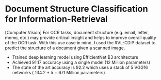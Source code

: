 # Document Structure Classification for Information-Retrieval

[Computer Vision] For OCR tasks, document structure (e.g. email, letter, memo, etc.) may provide critical insight and helps to improve overall quality of the OCR task. With this use case in mind, I used the RVL-CDIP dataset to predict the structure of a document given a scanned image.

- Trained deep learning model using EfficientNet B3 architecture
- Achieved 91.17 accuracy using a single model (12 Million parameters)
- The state of the art accuracy is 92.2 which uses a stack of 5 VGG16 networks ( 134.2 * 5 = 671 Million parameters)

